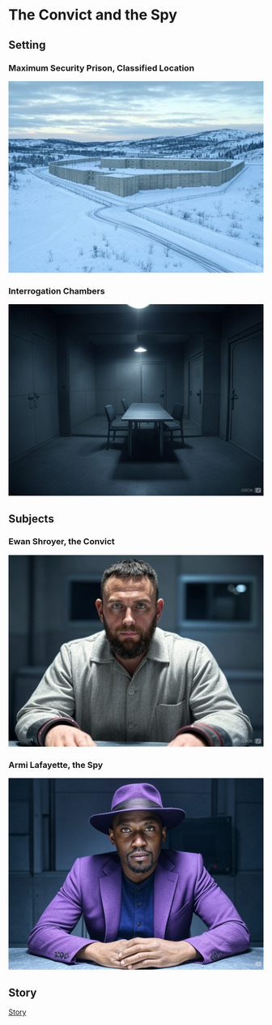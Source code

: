 # The Convict and the Spy

## Setting

### Maximum Security Prison, Classified Location

![Max Prison](../images/CoS/prison.jpg)

<div style="page-break-after: always;"></div>

### Interrogation Chambers

![Interrogation](../images/CoS/interrogation.jpeg)

<div style="page-break-after: always;"></div>

## Subjects

### Ewan Shroyer, the Convict

![Shroyer](../images/CoS/shroyer3.jpeg)

<div style="page-break-after: always;"></div>

### Armi Lafayette, the Spy

![Armi](../images/CoS/armi.jpeg)

<div style="page-break-after: always;"></div>

## Story

<a href="../sotc/convict-spy.pdf" download>Story</a>